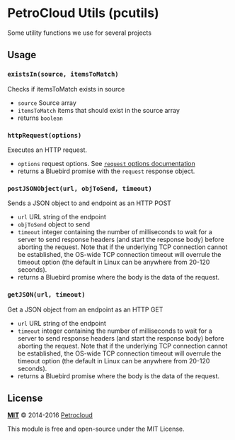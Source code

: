 # PetroCloud Utils (pcutils)

Some utility functions we use for several projects

## Usage

### `existsIn(source, itemsToMatch)`

Checks if itemsToMatch exists in source 
- `source` Source array
- `itemsToMatch` items that should exist in the source array
- returns `boolean`

### `httpRequest(options)`

Executes an HTTP request.
- `options` request options. See [`request` options documentation](https://github.com/request/request#requestoptions-callback)
- returns a Bluebird promise with the `request` response object.

### `postJSONObject(url, objToSend, timeout)`

Sends a JSON object to and endpoint as an HTTP POST
- `url` URL string of the endpoint
- `objToSend` object to send
- `timeout` integer containing the number of milliseconds to 
 wait for a server to send response headers (and start the response body) 
 before aborting the request. Note that if the underlying TCP connection 
 cannot be established, the OS-wide TCP connection timeout will overrule the 
 timeout option (the default in Linux can be anywhere from 20-120 seconds).
- returns a Bluebird promise where the body is the data of the request.

### `getJSON(url, timeout)`

Get a JSON object from an endpoint as an HTTP GET
- `url` URL string of the endpoint
- `timeout` integer containing the number of milliseconds to 
 wait for a server to send response headers (and start the response body) 
 before aborting the request. Note that if the underlying TCP connection 
 cannot be established, the OS-wide TCP connection timeout will overrule the 
 timeout option (the default in Linux can be anywhere from 20-120 seconds).
- returns a Bluebird promise where the body is the data of the request.

## License

**[MIT](./LICENSE)**
&copy; 2014-2016
[Petrocloud](http://petrocloud.com)

This module is free and open-source under the MIT License.
